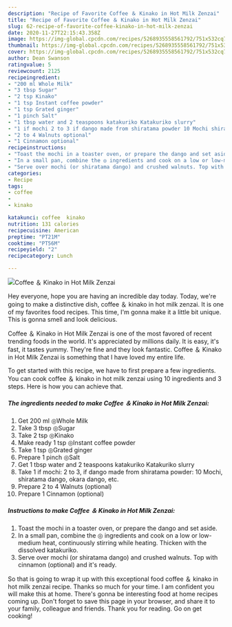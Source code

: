 ```yaml
---
description: "Recipe of Favorite Coffee ＆ Kinako in Hot Milk Zenzai"
title: "Recipe of Favorite Coffee ＆ Kinako in Hot Milk Zenzai"
slug: 62-recipe-of-favorite-coffee-kinako-in-hot-milk-zenzai
date: 2020-11-27T22:15:43.358Z
image: https://img-global.cpcdn.com/recipes/5268935558561792/751x532cq70/coffee-＆-kinako-in-hot-milk-zenzai-recipe-main-photo.jpg
thumbnail: https://img-global.cpcdn.com/recipes/5268935558561792/751x532cq70/coffee-＆-kinako-in-hot-milk-zenzai-recipe-main-photo.jpg
cover: https://img-global.cpcdn.com/recipes/5268935558561792/751x532cq70/coffee-＆-kinako-in-hot-milk-zenzai-recipe-main-photo.jpg
author: Dean Swanson
ratingvalue: 5
reviewcount: 2125
recipeingredient:
- "200 ml Whole Milk"
- "3 tbsp Sugar"
- "2 tsp Kinako"
- "1 tsp Instant coffee powder"
- "1 tsp Grated ginger"
- "1 pinch Salt"
- "1 tbsp water and 2 teaspoons katakuriko Katakuriko slurry"
- "1 if mochi 2 to 3 if dango made from shiratama powder 10 Mochi shiratama dango okara dango etc"
- "2 to 4 Walnuts optional"
- "1 Cinnamon optional"
recipeinstructions:
- "Toast the mochi in a toaster oven, or prepare the dango and set aside."
- "In a small pan, combine the ◎ ingredients and cook on a low or low-medium heat, continuously stirring while heating. Thicken with the dissolved katakuriko."
- "Serve over mochi (or shiratama dango) and crushed walnuts. Top with cinnamon (optional) and it&#39;s ready."
categories:
- Recipe
tags:
- coffee
- 
- kinako

katakunci: coffee  kinako 
nutrition: 131 calories
recipecuisine: American
preptime: "PT21M"
cooktime: "PT56M"
recipeyield: "2"
recipecategory: Lunch

---
```



![Coffee ＆ Kinako in Hot Milk Zenzai](https://img-global.cpcdn.com/recipes/5268935558561792/751x532cq70/coffee-＆-kinako-in-hot-milk-zenzai-recipe-main-photo.jpg)

Hey everyone, hope you are having an incredible day today. Today, we're going to make a distinctive dish, coffee ＆ kinako in hot milk zenzai. It is one of my favorites food recipes. This time, I'm gonna make it a little bit unique. This is gonna smell and look delicious.



Coffee ＆ Kinako in Hot Milk Zenzai is one of the most favored of recent trending foods in the world. It's appreciated by millions daily. It is easy, it's fast, it tastes yummy. They're fine and they look fantastic. Coffee ＆ Kinako in Hot Milk Zenzai is something that I have loved my entire life.


To get started with this recipe, we have to first prepare a few ingredients. You can cook coffee ＆ kinako in hot milk zenzai using 10 ingredients and 3 steps. Here is how you can achieve that.

<!--inarticleads1-->

##### The ingredients needed to make Coffee ＆ Kinako in Hot Milk Zenzai:

1. Get 200 ml ◎Whole Milk
1. Take 3 tbsp ◎Sugar
1. Take 2 tsp ◎Kinako
1. Make ready 1 tsp ◎Instant coffee powder
1. Take 1 tsp ◎Grated ginger
1. Prepare 1 pinch ◎Salt
1. Get 1 tbsp water and 2 teaspoons katakuriko Katakuriko slurry
1. Take 1 if mochi: 2 to 3, if dango made from shiratama powder: 10 Mochi, shiratama dango, okara dango, etc.
1. Prepare 2 to 4 Walnuts (optional)
1. Prepare 1 Cinnamon (optional)




<!--inarticleads2-->

##### Instructions to make Coffee ＆ Kinako in Hot Milk Zenzai:

1. Toast the mochi in a toaster oven, or prepare the dango and set aside.
1. In a small pan, combine the ◎ ingredients and cook on a low or low-medium heat, continuously stirring while heating. Thicken with the dissolved katakuriko.
1. Serve over mochi (or shiratama dango) and crushed walnuts. Top with cinnamon (optional) and it&#39;s ready.




So that is going to wrap it up with this exceptional food coffee ＆ kinako in hot milk zenzai recipe. Thanks so much for your time. I am confident you will make this at home. There's gonna be interesting food at home recipes coming up. Don't forget to save this page in your browser, and share it to your family, colleague and friends. Thank you for reading. Go on get cooking!
